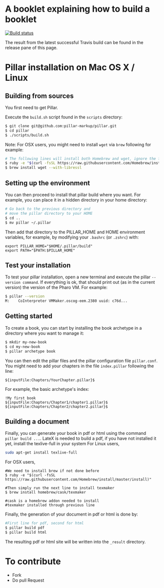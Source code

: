 # A booklet explaining how to build a booklet 

[![Build status][badge]][travis]

[travis]: https://travis-ci.org/SquareBracketAssociates/Booklet-PublishingAPillarBooklet
[badge]: https://travis-ci.org/SquareBracketAssociates/Booklet-PublishingAPillarBooklet.svg?branch=master


The result from the latest successful Travis build can be found in the release pane of this page.

# Pillar installation on Mac OS X / Linux

## Building from sources

You first need to get Pillar.

Execute the `build.sh` script found in the `scripts` directory:

```bash
$ git clone git@github.com:pillar-markup/pillar.git
$ cd pillar
$ ./scripts/build.sh
```

Note: For OSX users, you might need to install `wget` via `brew` following for example:

```bash
# The following lines will install both Homebrew and wget, ignore the first one if Homebrew is already installed
$ ruby -e "$(curl -fsSL https://raw.githubusercontent.com/Homebrew/install/master/install)"
$ brew install wget --with-libressl
```

## Setting up the environment

You can then proceed to install that pillar build where you want.
For example, you can place it in a hidden directory in your home directory:

```bash
# Go back to the previous directory and 
# move the pillar directory to your HOME
$ cd ..
$ mv pillar ~/.pillar
```

Then add that directory to the PILLAR_HOME and HOME environment variables, for example, by modifying your ``.bashrc`` (or `.zshrc`) with:
```
export PILLAR_HOME="$HOME/.pillar/build"
export PATH="$PATH:$PILLAR_HOME"
```

## Test your installation

To test your pillar installation, open a new terminal and execute the pillar `--version command`. If everything is ok, that should print out (as in the current version) the version of the Pharo VM. For example:

```bash
$ pillar --version
M:    CoInterpreter VMMaker.oscog-eem.2380 uuid: c76d...
```

## Getting started

To create a book, you can start by installing the book archetype in a directory where you want to manage it:

```bash
$ mkdir my-new-book
$ cd my-new-book
$ pillar archetype book
```

You can then edit the pillar files and the pillar configuration file `pillar.conf`.
You might need to add your chapters in the file `index.pillar` following the line:
```
${inputFile:Chapters/YourChapter.pillar}$
``` 

For example, the basic archetype's index:

```
!My first book
${inputFile:Chapters/Chapter1/chapter1.pillar}$
${inputFile:Chapters/Chapter2/chapter2.pillar}$
```

## Building a document

Finally, you can generate your book in pdf or html using the command `pillar build ...`.
LateX is needed to build a pdf, if you have not installed it yet, install the texlive-full in your system
For Linux users, 
```bash
sudo apt-get install texlive-full
```

For OSX users,
```
#We need to install brew if not done before
$ ruby -e "$(curl -fsSL https://raw.githubusercontent.com/Homebrew/install/master/install)"

#Then simply run the next line to install texmaker 
$ brew install homebrew/cask/texmaker

#cask is a homebrew addon needed to install 
#texmaker installed through previous line
```

Finally, the generation of your document in pdf or html is done by:
```bash
#First line for pdf, second for html
$ pillar build pdf
$ pillar build html
```

The resulting pdf or html site will be written into the `_result` directory.

# To contribute
- Fork
- Do pull Request 
